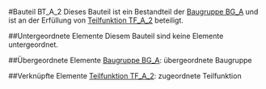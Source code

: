 #Bauteil BT_A_2
Dieses Bauteil ist ein Bestandteil der [Baugruppe BG_A](BG_A.md) und ist an der Erfüllung von [Teilfunktion TF_A_2](TF_A_2.md) beteiligt.

##Untergeordnete Elemente
Diesem Bauteil sind keine Elemente untergeordnet.

##Übergeordnete Elemente
[Baugruppe BG_A](BG_A.md): übergeordnete Baugruppe

##Verknüpfte Elemente
[Teilfunktion TF_A_2](TF_A_2.md): zugeordnete Teilfunktion